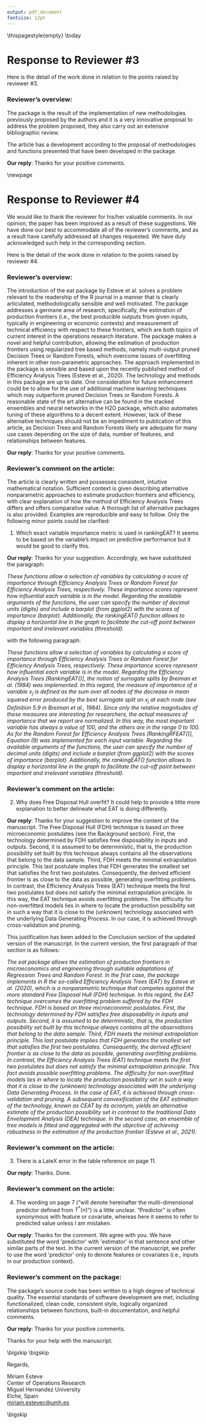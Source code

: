 ```yaml
---
output: pdf_document
fontsize: 12pt
---
```


\thispagestyle{empty}
\today


# Response to Reviewer #3

Here is the detail of the work done in relation to the points raised by reviewer #3.

### Reviewer’s overview:

The package is the result of the implementation of new methodologies previously proposed by the authors and it is a very innovative proposal to address the problem proposed, they also carry out an extensive bibliographic review. 

The article has a development according to the proposal of methodologies and
functions presented that have been developed in the package.

**Our reply**: Thanks for your positive comments.

\newpage

# Response to Reviewer #4

We would like to thank the reviewer for his/her valuable comments. In our opinion, the paper has been improved as a result of these suggestions. We have done our best to accommodate all of the reviewer’s comments, and as a result have carefully addressed all changes requested. We have duly acknowledged such help in the corresponding section.

Here is the detail of the work done in relation to the points raised by reviewer #4.

### Reviewer’s overview:

The introduction of the eat package by Esteve et al. solves a problem relevant to the readership of the R journal in a manner that is clearly articulated, methodologically sensible and well motivated. The package addresses a germane area of research, specifically, the estimation of production frontiers (i.e., the best producible outputs from given inputs, typically in engineering or economic contexts) and measurement of technical efficiency with respect to these frontiers, which are both topics of current interest in the operations research literature. The package makes a novel and helpful contribution, allowing the estimation of production frontiers using regularized tree based methods, namely multi-output pruned Decision Trees or Random Forests, which overcome issues of overfitting inherent in other non-parametric approaches. The approach implemented in the package is sensible and based upon the recently published method of Efficiency Analysis Trees (Esteve et al., 2020). The technology and methods in this package are up to date. One consideration for future enhancement could be to allow for the use of additional machine learning techniques which may outperform pruned Decision Trees or Random Forests. A reasonable state of the art alternative can be found in the stacked ensembles and neural networks in the H2O package, which also automates tuning of these algorithms to a decent extent. However, lack of these alternative techniques should not be an impediment to publication of this article, as Decision Trees and Random Forests likely are adequate for many use cases depending on the size of data, number of features, and relationships between features.

**Our reply**: Thanks for your positive comments.

### Reviewer’s comment on the article:

The article is clearly written and possesses consistent, intuitive mathematical notation. Sufficient context is given describing alternative nonparametric approaches to estimate production frontiers and efficiency, with clear explanation of how the method of Efficiency Analysis Trees differs and offers comparative value. A thorough list of alternative packages is also provided. Examples are reproducible and easy to follow. Only the following minor points could be clarified:

1. Which exact variable importance metric is used in rankingEAT? It seems to be based on the variable’s impact on predictive performance but it would be good to clarify this.

**Our reply**: Thanks for your suggestion. Accordingly, we have substituted the paragraph:

*These functions allow a selection of variables by calculating a score of importance through Efficiency Analysis Trees or Random Forest for Efficiency Analysis Trees, respectively. These importance scores represent how influential each variable is in the model. Regarding the available arguments of the functions, the user can specify the number of decimal units (digits) and include a barplot (from ggplot2) with the scores of importance (barplot). Additionally, the rankingEAT() function allows to display a horizontal line in the graph to facilitate the cut-off point between important and irrelevant variables (threshold).*

with the following paragraph:

*These functions allow a selection of variables by calculating a score of importance through Efficiency Analysis Trees or Random Forest for Efficiency Analysis Trees, respectively. These importance scores represent how influential each variable is in the model. Regarding the Efficiency Analysis Trees [RankingEAT()], the notion of surrogate splits by Breiman et al. (1984) was implemented. In this regard, the measure of importance of a variable $x_j$ is defined as the sum over all nodes of the decrease in mean squared error produced by the best surrogate split on $x_j$ at each node (see Definition 5.9 in Breiman et al., 1984). Since only the relative magnitudes of these measures are interesting for researchers, the actual measures of importance that we report are normalized. In this way, the most important variable has always a value of 100, and the others are in the range 0 to 100. As for the Random Forest for Efficiency Analysis Trees [RankingRFEAT()], Equation (9) was implemented for each input variable. Regarding the available arguments of the functions, the user can specify the number of decimal units (digits) and include a barplot (from ggplot2) with the scores of importance (barplot). Additionally, the rankingEAT() function allows to display a horizontal line in the graph to facilitate the cut-off point between important and irrelevant variables (threshold).*

### Reviewer’s comment on the article:

2. Why does Free Disposal Hull overfit? It could help to provide a little more explanation to better delineate what EAT is doing differently.

**Our reply**: Thanks for your suggestion to improve the content of the manuscript. The Free Disposal Hull (FDH) technique is based on three microeconomic postulates (see the Background section). First, the technology determined by FDH satisfies free disposability in inputs and outputs. Second, it is assumed to be deterministic, that is, the production possibility set built by this technique always contains all the observations that belong to the data sample. Third, FDH meets the minimal extrapolation principle. This last postulate implies that FDH generates the smallest set that satisfies the first two postulates. Consequently, the derived efficient frontier is as close to the data as possible, generating overfitting problems. In contrast, the Efficiency Analysis Trees (EAT) technique meets the first two postulates but does not satisfy the minimal extrapolation principle. In this way, the EAT technique avoids overfitting problems. The difficulty for non-overfitted models lies in where to locate the production possibility set in such a way that it is close to the (unknown) technology associated with the underlying Data Generating Process. In our case, it is achieved through cross-validation and pruning.

This justification has been added to the Conclusion section of the updated version of the manuscript. In the current version, the first paragraph of that section is as follows:

*The eat package allows the estimation of production frontiers in microeconomics and engineering through suitable adaptations of Regression Trees and Random Forest. In the first case, the package implements in R the so-called Efficiency Analysis Trees (EAT) by Esteve et al. (2020), which is a nonparametric technique that competes against the more standard Free Disposal Hull (FDH) technique. In this regard, the EAT technique overcomes the overfitting problem suffered by the FDH technique. FDH is based on three microeconomic postulates. First, the technology determined by FDH satisfies free disposability in inputs and outputs. Second, it is assumed to be deterministic, that is, the production possibility set built by this technique always contains all the observations that belong to the data sample. Third, FDH meets the minimal extrapolation principle. This last postulate implies that FDH generates the smallest set that satisfies the first two postulates. Consequently, the derived efficient frontier is as close to the data as possible, generating overfitting problems. In contrast, the Efficiency Analysis Trees (EAT) technique meets the first two postulates but does not satisfy the minimal extrapolation principle. This fact avoids possible overfitting problems. The difficulty for non-overfitted models lies in where to locate the production possibility set in such a way that it is close to the (unknown) technology associated with the underlying Data Generating Process. In the case of EAT, it is achieved through cross-validation and pruning. A subsequent convexification of the EAT estimation of the technology, known as CEAT by its acronym, yields an alternative estimate of the production possibility set in contrast to the traditional Data Envelopment Analysis (DEA) technique. In the second case, an ensemble of tree models is fitted and aggregated with the objective of achieving robustness in the estimation of the production frontier (Esteve et al., 2021).*

### Reviewer’s comment on the article:

3. There is a LateX error in the table reference on page 11.

**Our reply**: Thanks. Done.

### Reviewer’s comment on the article:

4. The wording on page 7 (“will denote hereinafter the multi-dimensional predictor defined from $T^{*} \left(\aleph \right)$”) is a little unclear. “Predictor” is often synonymous with feature or covariate, whereas here it seems to refer to predicted value unless I am mistaken.

**Our reply**: Thanks for the comment. We agree with you. We have substituted the word 'predictor' with 'estimator' in that sentence and other similar parts of the text. In the current version of the manuscript, we prefer to use the word 'predictor' only to denote features or covariates (i.e., inputs in our production context).

### Reviewer’s comment on the package:

The package’s source code has been written to a high degree of technical quality. The essential standards of software development are met, including functionalized, clean code, consistent style, logically organized relationships between functions, built-in documentation, and helpful comments.

**Our reply**: Thanks for your positive comments.

Thanks for your help with the manuscript. 


\bigskip
\bigskip

Regards,
    
    
    
    
Miriam Esteve    
Center of Operations Research    
Miguel Hernandez University   
Elche, Spain    
miriam.estevec@umh.es

\bigskip
